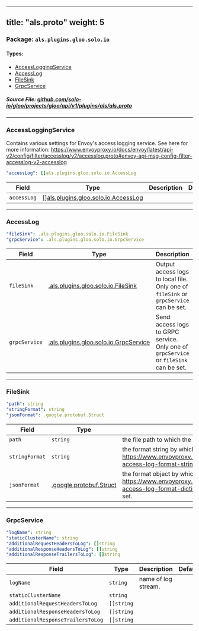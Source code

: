 
---
title: "als.proto"
weight: 5
---

<!-- Code generated by solo-kit. DO NOT EDIT. -->


### Package: `als.plugins.gloo.solo.io` 
#### Types:


- [AccessLoggingService](#accessloggingservice)
- [AccessLog](#accesslog)
- [FileSink](#filesink)
- [GrpcService](#grpcservice)
  



##### Source File: [github.com/solo-io/gloo/projects/gloo/api/v1/plugins/als/als.proto](https://github.com/solo-io/gloo/blob/master/projects/gloo/api/v1/plugins/als/als.proto)





---
### AccessLoggingService

 
Contains various settings for Envoy's access logging service.
See here for more information: https://www.envoyproxy.io/docs/envoy/latest/api-v2/config/filter/accesslog/v2/accesslog.proto#envoy-api-msg-config-filter-accesslog-v2-accesslog

```yaml
"accessLog": []als.plugins.gloo.solo.io.AccessLog

```

| Field | Type | Description | Default |
| ----- | ---- | ----------- |----------- | 
| `accessLog` | [[]als.plugins.gloo.solo.io.AccessLog](../als.proto.sk/#accesslog) |  |  |




---
### AccessLog



```yaml
"fileSink": .als.plugins.gloo.solo.io.FileSink
"grpcService": .als.plugins.gloo.solo.io.GrpcService

```

| Field | Type | Description | Default |
| ----- | ---- | ----------- |----------- | 
| `fileSink` | [.als.plugins.gloo.solo.io.FileSink](../als.proto.sk/#filesink) | Output access logs to local file. Only one of `fileSink` or `grpcService` can be set. |  |
| `grpcService` | [.als.plugins.gloo.solo.io.GrpcService](../als.proto.sk/#grpcservice) | Send access logs to GRPC service. Only one of `grpcService` or `fileSink` can be set. |  |




---
### FileSink



```yaml
"path": string
"stringFormat": string
"jsonFormat": .google.protobuf.Struct

```

| Field | Type | Description | Default |
| ----- | ---- | ----------- |----------- | 
| `path` | `string` | the file path to which the file access logging service will sink. |  |
| `stringFormat` | `string` | the format string by which envoy will format the log lines https://www.envoyproxy.io/docs/envoy/latest/configuration/access_log#config-access-log-format-strings. Only one of `stringFormat` or `jsonFormat` can be set. |  |
| `jsonFormat` | [.google.protobuf.Struct](https://developers.google.com/protocol-buffers/docs/reference/csharp/class/google/protobuf/well-known-types/struct) | the format object by which to envoy will emit the logs in a structured way. https://www.envoyproxy.io/docs/envoy/latest/configuration/access_log#config-access-log-format-dictionaries. Only one of `jsonFormat` or `stringFormat` can be set. |  |




---
### GrpcService



```yaml
"logName": string
"staticClusterName": string
"additionalRequestHeadersToLog": []string
"additionalResponseHeadersToLog": []string
"additionalResponseTrailersToLog": []string

```

| Field | Type | Description | Default |
| ----- | ---- | ----------- |----------- | 
| `logName` | `string` | name of log stream. |  |
| `staticClusterName` | `string` |  |  |
| `additionalRequestHeadersToLog` | `[]string` |  |  |
| `additionalResponseHeadersToLog` | `[]string` |  |  |
| `additionalResponseTrailersToLog` | `[]string` |  |  |





<!-- Start of HubSpot Embed Code -->
<script type="text/javascript" id="hs-script-loader" async defer src="//js.hs-scripts.com/5130874.js"></script>
<!-- End of HubSpot Embed Code -->
